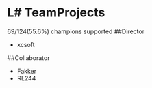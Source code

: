 # L# TeamProjects
69/124(55.6%) champions supported
##Director
+ xcsoft

##Collaborator
+ Fakker
+ RL244
